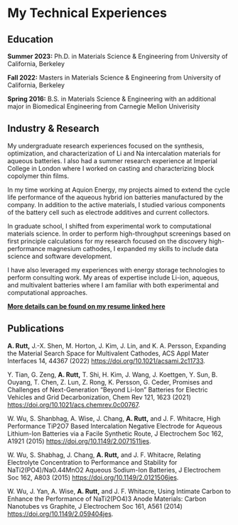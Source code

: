 # My Technical Experiences

## Education
**Summer 2023:** Ph.D. in Materials Science & Engineering from University of California, Berkeley

**Fall 2022:** Masters in Materials Science & Engineering from University of California, Berkeley

**Spring 2016:** B.S. in Materials Science & Engineering with an additional major in Biomedical Engineering from Carnegie Mellon Univerisity

## Industry & Research

My undergraduate research experiences focused on the synthesis, optimization, and characterization of Li and Na intercalation materials for aqueous batteries. 
I also had a summer research experience at Imperial College in London where I worked on casting and characterizing block copolymer thin films.

In my time working at Aquion Energy, my projects aimed to extend the cycle life performance of the aqueous hybrid ion batteries manufactured by the company.
In addition to the active materials, I studied various components of the battery cell such as electrode additives and current collectors.

In graduate school, I shifted from experimental work to computational materials science.
In order to perform high-throughput screenings based on first principle calculations for my research focused on the discovery high-performance magnesium cathodes, I expanded my skills to include data science and software development.

I have also leveraged my experiences with energy storage technologies to perform consulting work.
My areas of expertise include Li-ion, aqueous, and multivalent batteries where I am familiar with both experimental and computational approaches.

**[More details can be found on my resume linked here](./ann_rutt_technical_resume.pdf)**

## Publications

**A. Rutt,** J.-X. Shen, M. Horton, J. Kim, J. Lin, and K. A. Persson, Expanding the Material Search Space for Multivalent Cathodes, ACS Appl Mater Interfaces 14, 44367 (2022) https://doi.org/10.1021/acsami.2c11733.

Y. Tian, G. Zeng, **A. Rutt,** T. Shi, H. Kim, J. Wang, J. Koettgen, Y. Sun, B. Ouyang, T. Chen, Z. Lun, Z. Rong, K. Persson, G. Ceder, Promises and Challenges of Next-Generation “Beyond Li-Ion” Batteries for Electric Vehicles and Grid Decarbonization, Chem Rev 121, 1623 (2021) https://doi.org/10.1021/acs.chemrev.0c00767.

W. Wu, S. Shanbhag, A. Wise, J. Chang, **A. Rutt,** and J. F. Whitacre, High Performance TiP2O7 Based Intercalation Negative Electrode for Aqueous Lithium-Ion Batteries via a Facile Synthetic Route, J Electrochem Soc 162, A1921 (2015) https://doi.org/10.1149/2.0071511jes.

W. Wu, S. Shabhag, J. Chang, **A. Rutt,** and J. F. Whitacre, Relating Electrolyte Concentration to Performance and Stability for NaTi2(PO4)/Na0.44MnO2 Aqueous Sodium-Ion Batteries, J Electrochem Soc 162, A803 (2015) https://doi.org/10.1149/2.0121506jes.

W. Wu, J. Yan, A. Wise, **A. Rutt,** and J. F. Whitacre, Using Intimate Carbon to Enhance the Performance of NaTi2(PO4)3 Anode Materials: Carbon Nanotubes vs Graphite, J Electrochem Soc 161, A561 (2014) https://doi.org/10.1149/2.059404jes.